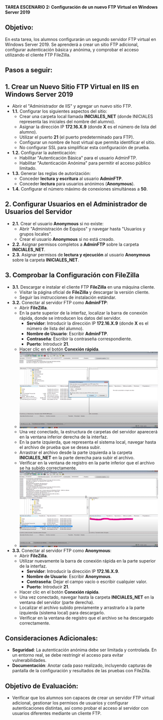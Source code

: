 **TAREA ESCENARIO 2: Configuración de un nuevo FTP Virtual en Windows Server 2019**

## Objetivo:
En esta tarea, los alumnos configurarán un segundo servidor FTP virtual en Windows Server 2019. Se aprenderá a crear un sitio FTP adicional, configurar autenticación básica y anónima, y comprobar el acceso utilizando el cliente FTP FileZilla.

## Pasos a seguir:

## **1. Crear un Nuevo Sitio FTP Virtual en IIS en Windows Server 2019**
   - Abrir el "Administrador de IIS" y agregar un nuevo sitio FTP.
   - **1.1.** Configurar los siguientes aspectos del sitio:
     - Crear una carpeta local llamada **INICIALES_NET** (donde INICIALES representa las iniciales del nombre del alumno).
     - Asignar la dirección IP **172.16.X.9** (donde **X** es el número de lista del alumno).
     - Utilizar el puerto **21** (el puerto predeterminado para FTP).
     - Configurar un nombre de host virtual que permita identificar el sitio.
     - No configurar SSL para simplificar esta configuración de prueba.
   - **1.2.** Configurar la autenticación:
     - Habilitar "Autenticación Básica" para el usuario AdminFTP.
     - Habilitar "Autenticación Anónima" para permitir el acceso público limitado.
   - **1.3.** Generar las reglas de autorización:
     - Conceder **lectura y escritura** al usuario **AdminFTP**.
     - Conceder **lectura** para usuarios anónimos (**Anonymous**).
   - **1.4.** Configurar el número máximo de conexiones simultáneas a **50**.

## **2. Configurar Usuarios en el Administrador de Usuarios del Servidor**
   - **2.1.** Crear el usuario **Anonymous** si no existe:
     - Abrir "Administración de Equipos" y navegar hasta "Usuarios y grupos locales".
     - Crear el usuario **Anonymous** si no está creado.
   - **2.2.** Asignar permisos completos a **AdminFTP** sobre la carpeta **INICIALES_NET**.
   - **2.3.** Asignar permisos de **lectura y ejecución** al usuario **Anonymous** sobre la carpeta **INICIALES_NET**.

## **3. Comprobar la Configuración con FileZilla**
   - **3.1.** Descargar e instalar el cliente FTP **FileZilla** en una máquina cliente.
     - Visitar la página oficial de **FileZilla** y descargar la versión cliente.
     - Seguir las instrucciones de instalación estándar.
   - **3.2.** Conectar al servidor FTP como **AdminFTP**:
     - Abrir **FileZilla**.
     - En la parte superior de la interfaz, localizar la barra de conexión rápida, donde se introducen los datos del servidor.
       - **Servidor**: Introducir la dirección IP **172.16.X.9** (donde **X** es el número de lista del alumno).
       - **Nombre de Usuario**: Escribir **AdminFTP**.
       - **Contraseña**: Escribir la contraseña correspondiente.
       - **Puerto**: Introducir **21**.
     - Hacer clic en el botón **Conexión rápida**.
     - ![alt text](image-25.png)
     - Una vez conectado, la estructura de carpetas del servidor aparecerá en la ventana inferior derecha de la interfaz.
     - En la parte izquierda, que representa el sistema local, navegar hasta el archivo de prueba que se desea subir.
     - Arrastrar el archivo desde la parte izquierda a la carpeta **INICIALES_NET** en la parte derecha para subir el archivo.
     - Verificar en la ventana de registro en la parte inferior que el archivo se ha subido correctamente.
     - ![alt text](image-26.png)
   - **3.3.** Conectar al servidor FTP como **Anonymous**:
     - Abrir **FileZilla**.
     - Utilizar nuevamente la barra de conexión rápida en la parte superior de la interfaz.
       - **Servidor**: Introducir la dirección IP **172.16.X.9**.
       - **Nombre de Usuario**: Escribir **Anonymous**.
       - **Contraseña**: Dejar el campo vacío o escribir cualquier valor.
       - **Puerto**: Introducir **21**.
     - Hacer clic en el botón **Conexión rápida**.
     - Una vez conectado, navegar hasta la carpeta **INICIALES_NET** en la ventana del servidor (parte derecha).
     - Localizar el archivo subido previamente y arrastrarlo a la parte izquierda (sistema local) para descargarlo.
     - Verificar en la ventana de registro que el archivo se ha descargado correctamente.

## Consideraciones Adicionales:
- **Seguridad**: La autenticación anónima debe ser limitada y controlada. En un entorno real, se debe restringir el acceso para evitar vulnerabilidades.
- **Documentación**: Anotar cada paso realizado, incluyendo capturas de pantalla de la configuración y resultados de las pruebas con FileZilla.

## Objetivo de Evaluación:
- Verificar que los alumnos son capaces de crear un servidor FTP virtual adicional, gestionar los permisos de usuarios y configurar autenticaciones distintas, así como probar el acceso al servidor con usuarios diferentes mediante un cliente FTP.


